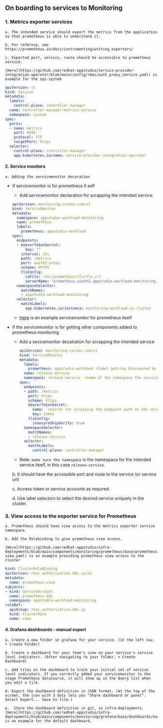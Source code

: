 ## On boarding to services to Monitoring

### 1. Metrics exporter services

    a. The intended service should export the metrics from the application so that prometheus is able to understand it. 

    b. For refernce, see https://prometheus.io/docs/instrumenting/writing_exporters/

    c. Exported port, service, route should be accessible to prometheus service.

    [Here](https://github.com/redhat-appstudio/service-provider-integration-operator/blob/main/config/rbac/auth_proxy_service.yaml) is example for the spi-system

```yaml
apiVersion: v1
kind: Service
metadata:
  labels:
    control-plane: controller-manager
  name: controller-manager-metrics-service
  namespace: system
spec:
  ports:
  - name: metrics
    port: 8443
    protocol: TCP
    targetPort: https
  selector:
    control-plane: controller-manager
    app.kubernetes.io/name: service-provider-integration-operator
```

#### 2. Service monitors

    a. Adding the servicemonitor decaration

  - If servicemonitor is for prometheus it self

      - Add servicemonitor declaration for scrapping the intended service
      
      ```yaml
      apiVersion: monitoring.coreos.com/v1
      kind: ServiceMonitor
      metadata:
        namespace: appstudio-workload-monitoring
        name: prometheus
        labels:
          prometheus: appstudio-workload
      spec:
        endpoints:
        - bearerTokenSecret:
            key: ""
          interval: 15s
          path: /metrics
          port: oauth2-proxy
          scheme: HTTPS
          tlsConfig:
            caFile: /etc/prometheus/tls/tls.crt 
            serverName: "prometheus-oauth2.appstudio-workload-monitoring.svc"
        namespaceSelector:
          matchNames:
          - appstudio-workload-monitoring
        selector:
          matchLabels:
            app.kubernetes.io/instance: monitoring-workload-in-cluster
      ```
      - [Here](https://github.com/redhat-appstudio/infra-deployments/blob/main/components/monitoring/prometheus/base/prometheus-servicemonitors.yaml) is an example servicemonitor for prometheus itself
      

  - If the servicemonitor is for getting other components added to prometheus monitoring
      
      - Add a sevicemonitor decalration for scrapping the intended service
      
          ```yaml
          apiVersion: monitoring.coreos.com/v1
          kind: ServiceMonitor
          metadata:
            labels:
              prometheus: appstudio-workload <label getting discovered by prometheus-operator>
            name: release-service
            namespace: release-service `<name of the namespace the service is in>`
          spec:
            endpoints:
            - path: /metrics
              port: https
              scheme: https
              bearerTokenSecret:
                name: `<secret for accessing the endpoint path on the service>`
                key: token
              tlsConfig:
                insecureSkipVerify: true
            namespaceSelector:
              matchNames:
              - release-service
            selector:
              matchLabels:
                control-plane: controller-manager
          ```

      - Note: `make sure the namespace` is the namespace for the intended service itself, in this case `release-service`.

    b. It should have the accessible port and route to the service (or service url)

    c. Access token or service accounts as required.

    d. Use label selectors to select the desired service uniquely in the cluster.

### 3. View access to the exporter service for Prometheus

    a. Prometheus should have view access to the metrics exporter service namespace

    b. Add the Rolebinding to give prometheus view access. 
    
    [Here](https://github.com/redhat-appstudio/infra-deployments/blob/main/components/monitoring/prometheus/base/prometheus-view.yaml) is an example providing prometheus view access to the cluster

  ```yaml
  kind: ClusterRoleBinding
  apiVersion: rbac.authorization.k8s.io/v1
  metadata:
    name: prometheus-view
  subjects:
  - kind: ServiceAccount
    name: prometheus-k8s
    namespace: appstudio-workload-monitoring
  roleRef:
    apiGroup: rbac.authorization.k8s.io
    kind: ClusterRole
    name: view
  ```

#### 4. Grafana dashboards - manual export

    a. Create a new folder in grafana for your service. (In the left nav, + Create Folder)

    b. Create a dashboard for your team's view on your service's service level indicators. (After navigating to your folder, + Create Dashboard)

    c. Add tiles on the dashboard to track your initial set of service level indicators. If you correctly added your servicemonitor to the stage Prometheus datasource, it will show up in the Query list when you edit a tile.

    d. Export the dashboard definition in JSON format. (At the top of the screen, the icon with 3 dots lets you "Share dashboard or panel". Select Export... Save to file.)

    e.  Store the dashboard definition in git, in infra-deployments. [Here](https://github.com/redhat-appstudio/infra-deployments/blob/main/components/monitoring/grafana/base/dashboards/example.json) is an example for the default dashboard.
